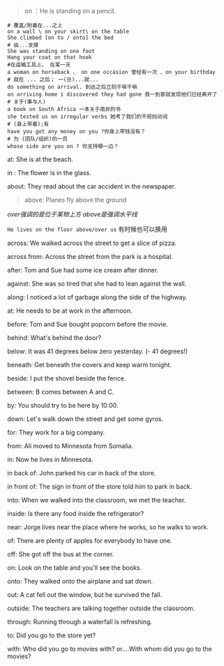 
> on ：He is standing on a pencil.

	# 覆盖/附着在...之上
	on a wall \ on your skirt\ on the table
	She climbed [on to / onto] the bed
	# 由...支撑
	She was standing on one foot
	Hang your coat on that hook
	#在运输工具上、 在某一天
	a woman on horseback 、 on one occasion 曾经有一次 、on your birthday
	# 就在 ... 之后； 一(旦)...就...
	do something on arrival. 到达之后立刻干嘛干嘛
	on arriving home i discovered they had gone 我一到家就发现他们已经离开了
	# 关于(事与人)
	a book on South Africa 一本关于南非的书
	she tested us on irregular verbs 她考了我们的不规则动词
	# (身上带着);有
	have you got any money on you ?你身上带钱没有？
	# 为 (团队/组织)的一员
	whose side are you on ? 你支持哪一边？


at: She is at the beach.

in : The flower is in the glass.

about:  They read about the car accident in the newspaper.

> above:  Planes fly above the ground

*over强调的是位于某物上方 above是强调水平线* 

`He lives on the floor above/over us` 有时候也可以换用

across:   We walked across the street to get a slice of pizza.

across from:  Across the street from the park is a hospital.

after:   Tom and Sue had some ice cream after dinner.

against:  She was so tired that she had to lean against the wall.

along:  I noticed a lot of garbage along the side of the highway.

at:  He needs to be at work in the afternoon.

before:  Tom and Sue bought popcorn before the movie.

behind:  What's behind the door?

below:  It was 41 degrees below zero yesterday. (- 41 degrees!)

beneath: Get beneath the covers and keep warm tonight.

beside: I put the shovel beside the fence.

between: B comes between A and C.

by:  You should try to be here by 10:00.

down: Let's walk down the street and get some gyros.

for:  They work for a big company.

from:  Ali moved to Minnesota from Somalia.

in:  Now he lives in Minnesota.

in back of:  John parked his car in back of the store.

in front of:  The sign in front of the store told him to park in back.

into:  When we walked into the classroom, we met the teacher.

inside:  Is there any food inside the refrigerator?

near:  Jorge lives near the place where he works, so he walks to work.

of:  There are plenty of apples for everybody to have one.

off:  She got off the bus at the corner.

on: Look on the table and you'll see the books.

onto:  They walked onto the airplane and sat down.

out:  A cat fell out the window, but he survived the fall.

outside:  The teachers are talking together outside the classroom.

through: Running through a waterfall is refreshing.

to:  Did you go to the store yet?

with:  Who did you go to movies with? or....With whom did you go to the movies?